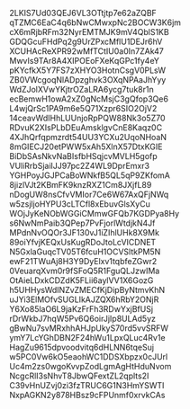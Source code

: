 2LKIS7Ud03QEJ6VL3OTtjtp7e62aZQBF
qTZMC6EaC4q6bNwCMwxpNc2BOCW3K6jm
cX6mRjbRFm32NyrEMTMJK9mV4QblS1KB
GDQGcuFHdPq2g9UrZPxcMflU1DEJr6hV
XCUHAcReXPR92wMfTCtIU0a0In7ZAk47
MwvIs9TAr8A4XIPOEoFXeKqGPc1fy4eY
pKYcfkX5Y7FS7zXHYO3HotnCsgV0PLsW
ZB0VWcgoqNlADpzghvk3OXqNPAaJhYyy
WdZJolXVwYKjtrOZaLRA6ycg7tuk8r1n
ecBemwH1owA2xZ0gNcMsjC3gQfop3Qe6
L4wjQrSc1PA9m6e5Q71Xzpr6SIO2OjV2
14ceavWdIHhLUUnjoRpPQW88Nk3o5Z70
RDvuK2XIsPLbDEuAmsklgvCnE8Kaqz0C
4XJhQrfqpmzrdt54UU3YCXu2UqoNHoaN
8mGIECJ20etPWW5xAh5XlnX57DtxKGIE
BiDbSAsNkvNaBIsfbHSqjcvMVLH5gofp
VUliRrbSjaiIJJ97pc2Z4WL9DprEmxr3
YGHPoyJGJPCaBoWNkfB5QL5qP9ZKfomA
8jizlVJt2KBmFK9knzRXZ1Cm8JXjfL89
nDogUW8nsCfvVMIor7Ce6W67AxQFjNWq
w5zsjljoHYPU3cLTCfl8xEbuvGlsXyCu
WOjJyKeNObWGGiCMmwGFQb7KGDPya8Hy
s6NwNmPaib3QPep7PvFjorlWtdjkN4Jf
MPdnNvOQOr3JF130vJ1iZIhlUHk8X9Mk
89oiYfvjKEQxUsKugRDoJtoLcVICDNET
N5GxlaGuqcTV05T6fcuH1OCVSltkPM5N
ewF21TWuAj8H3Y9DyElxv1tqbfeZGwr2
0VeuarqXvm0r9fSFoQ5R1FguQLJzwIMa
OtAieLDxkCDZdK5FLii6aylVV1X6GozG
h5UHHysWdINZvZMECfKjDipByNtmvKhN
uJYi3ElMOfvSUGLIkAJZQX6hRbY2ONjR
Y6Xo85laO6L9jaKzFrFh3RDwYxjBfUSj
rDrWkbJ7hqW5Pv6Q6oirJjIp8ULAd5yz
gBwNu7svMRxhhAHJpUkyS70rd5vvSRFW
ymY7LcYGhDBN2F24hWu1LpxQLuc4Rv1e
HagZu9615dpvoodvitq6dHLNN6tqeSuj
w5PC0Vw6kO5eaohWC1DDSXbpzx0cJUrl
Uc4m2zs0wgoKvvpZodLgmAgHtHduNvom
NcgcRlI3sNhvT8JbwQFextZL2qplts2I
C39vHnUZvj0zi3fzTRUC6G1N3HmYSWTI
NxpAGKN2y878HBsz9cFPUnmf0xrvkCAs

